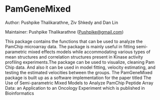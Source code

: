 # PamGeneMixed

Author: Pushpike Thalikarathne, Ziv Shkedy and Dan Lin


Maintainer: Pushpike Thalikarathne (Pushpike@gmail.com)


This package contains the functions that can be used to analyze the PamChip microarray data. The package is mainly useful in fitting semi-parametric mixed effects models while accommodating various types of mean structures and correlation structures present in Kinase activity profiling experiments.The package can be used to visualize, cleaning Pam Chip data.
And also it can be used in model fitting, velocity estimating, and testing the estimated velocities between the groups. The PamGeneMixed package is built up as a software implementation for the paper titled The Use of Semi-parametric Mixed Models to Analyze PamChip Peptide Array Data: an Application to an Oncology Experiment which is published in Bioinformatics
